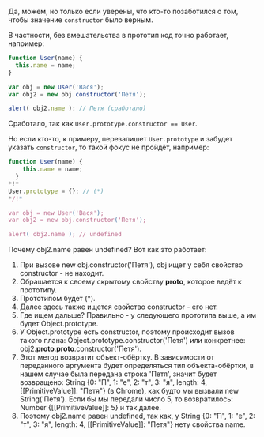 Да, можем, но только если уверены, что кто-то позаботился о том, чтобы значение `constructor` было верным.

В частности, без вмешательства в прототип код точно работает, например:

```js run
function User(name) {
  this.name = name;
}

var obj = new User('Вася');
var obj2 = new obj.constructor('Петя');

alert( obj2.name ); // Петя (сработало)
```

Сработало, так как `User.prototype.constructor == User`.

Но если кто-то, к примеру, перезапишет `User.prototype` и забудет указать `constructor`, то такой фокус не пройдёт, например:

```js run
function User(name) {
    this.name = name;
  }
*!*
User.prototype = {}; // (*)
*/!*

var obj = new User('Вася');
var obj2 = new obj.constructor('Петя');

alert( obj2.name ); // undefined
```

Почему obj2.name равен undefined? Вот как это работает:

1. При вызове new obj.constructor('Петя'), obj ищет у себя свойство constructor - не находит.
2. Обращается к своему скрытому свойству __proto__, которое ведёт к прототипу.
3. Прототипом будет (*).
4. Далее здесь также ищется свойство constructor - его нет.
5. Где ищем дальше? Правильно - у следующего прототипа выше, а им будет Object.prototype.
6. У Object.prototype есть constructor, поэтому происходит вызов такого плана:  Object.prototype.constructor('Петя') или конкретнее: obj2.__proto__.__proto__.constructor('Петя').
7. Этот метод возвратит объект-обёртку. В зависимости от переданного аргумента будет определяться тип объекта-обёртки, в нашем случае была передана строка 'Петя', значит будет возвращено: String {0: "П", 1: "е", 2: "т", 3: "я", length: 4, [[PrimitiveValue]]: "Петя"} (в Chrome), как будто мы вызвали new String('Петя'). Если бы мы передали число 5, то возвратилось: Number {[[PrimitiveValue]]: 5} и так далее.
8. Поэтому obj2.name равен undefined, так как, у String {0: "П", 1: "е", 2: "т", 3: "я", length: 4, [[PrimitiveValue]]: "Петя"} нету свойства name.
